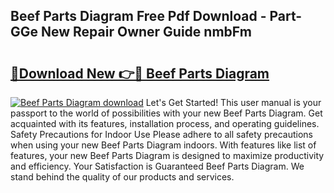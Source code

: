 ## Beef Parts Diagram Free Pdf Download - Part-GGe New Repair Owner Guide nmbFm

# <h2><a href="http://dfmb98i.blite.top/?on=Beef+Parts+Diagram">🔗Download New 👉🔴 Beef Parts Diagram</a></h2>

[![Beef Parts Diagram download](https://i.imgur.com/lujVjoI.png)](http://dfmb98i.blite.top/?on=Beef+Parts+Diagram)
Let's Get Started! This user manual is your passport to the world of possibilities with your new Beef Parts Diagram. Get acquainted with its features, installation process, and operating guidelines. Safety Precautions for Indoor Use Please adhere to all safety precautions when using your new Beef Parts Diagram indoors. With features like list of features, your new Beef Parts Diagram is designed to maximize productivity and efficiency. Your Satisfaction is Guaranteed Beef Parts Diagram. We stand behind the quality of our products and services.
